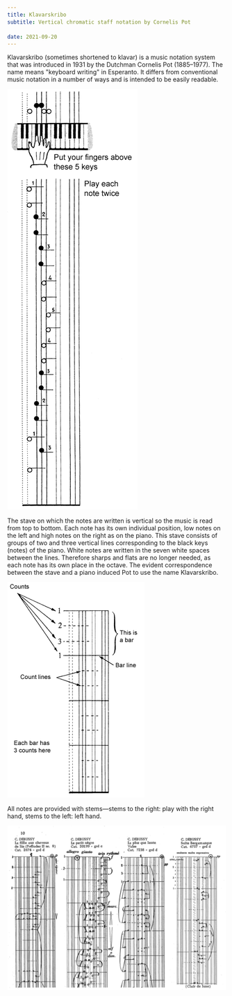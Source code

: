 ```yaml
---
title: Klavarskribo
subtitle: Vertical chromatic staff notation by Cornelis Pot

date: 2021-09-20
---
```


Klavarskribo (sometimes shortened to klavar) is a music notation system that was introduced in 1931 by the Dutchman Cornelis Pot (1885–1977). The name means "keyboard writing" in Esperanto. It differs from conventional music notation in a number of ways and is intended to be easily readable.

![](./Klavar.png)

The stave on which the notes are written is vertical so the music is read from top to bottom. Each note has its own individual position, low notes on the left and high notes on the right as on the piano. This stave consists of groups of two and three vertical lines corresponding to the black keys (notes) of the piano. White notes are written in the seven white spaces between the lines. Therefore sharps and flats are no longer needed, as each note has its own place in the octave. The evident correspondence between the stave and a piano induced Pot to use the name Klavarskribo.

![](./KlavarExplain_3-E.png)

All notes are provided with stems—stems to the right: play with the right hand, stems to the left: left hand.

<youtube-embed video="efTv05nWNhk" />

<youtube-embed video="5mTRUF6q5-I" />

![](./Klavar-debussy.png)

[](https://www.klavarskribo.eu/en/)
